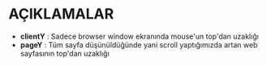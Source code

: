 # AÇIKLAMALAR
* **clientY** : Sadece browser window ekranında mouse'un top'dan uzaklığı
* **pageY** : Tüm sayfa düşünüldüğünde yani scroll yaptığımızda artan web sayfasının top'dan uzaklığı